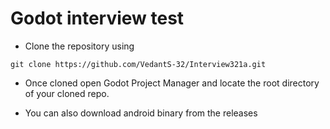 # Godot interview test

- Clone the repository using

``` shell
git clone https://github.com/VedantS-32/Interview321a.git
```

- Once cloned open Godot Project Manager and locate the root directory of your cloned repo.

- You can also download android binary from the releases
